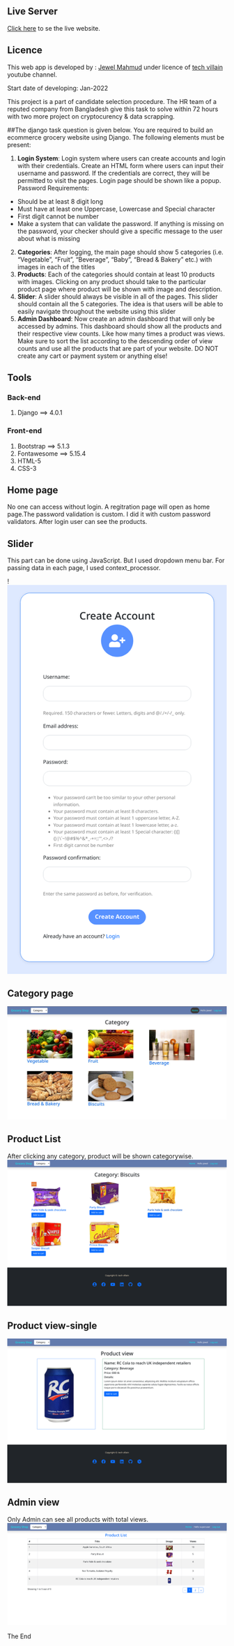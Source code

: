 ﻿## Live Server
[Click here](https://groceryy.herokuapp.com) to se the live website.
## Licence
This web app is developed by : [Jewel Mahmud](https://mahmudjewel.herokuapp.com/
) under licence of [tech villain](https://www.youtube.com/channel/UCJCdq7lWqB7M5b16UatoTEw) youtube channel.

Start date of developing: Jan-2022

This project is a part of candidate selection procedure. The HR team of a reputed company from Bangladesh give this task to solve within 72 hours with two more project on cryptocurency & data scrapping.

##The django task question is given below.
You are required to build an ecommerce grocery website using Django. The following elements must be present:
1. **Login System**: Login system where users can create accounts and login with their credentials. Create an HTML form where users can input their username and password. If the credentials are correct, they will be permitted to visit the pages. Login page should be shown like a popup.
Password Requirements:
* Should be at least 8 digit long
* Must have at least one Uppercase, Lowercase and Special character
* First digit cannot be number
* Make a system that can validate the password. If anything is missing on the password, your checker should give a specific message to the user about what is missing
2. **Categories**: After logging, the main page should show 5 categories (i.e. “Vegetable”, “Fruit”, “Beverage”, “Baby”, “Bread & Bakery” etc.) with images in each of the titles
3. **Products**: Each of the categories should contain at least 10 products with images. Clicking on any product should take to the particular product page where product will be shown with image and description.
4. **Slider**: A slider should always be visible in all of the pages. This slider should contain all the 5 categories. The idea is that users will be able to easily navigate throughout the website using this slider
5. **Admin Dashboard**: Now create an admin dashboard that will only be accessed by
admins. This dashboard should show all the products and their respective view counts. Like how many times a product was views. Make sure to sort the list according to the descending order of view counts and use all the products that are part of your website.
DO NOT create any cart or payment system or anything else!


 
## Tools
### Back-end
1. Django ==> 4.0.1

### Front-end
1. Bootstrap ==> 5.1.3
2. Fontawesome ==> 5.15.4
3. HTML-5
4. CSS-3

## Home page
No one can access without login. A regitration page will open as home page.The password validation is custom. I did it with custom password validators.
After login user can see the products. 
## Slider
This part can be done using JavaScript. But I used dropdown menu bar. For passing data in each page, I used context_processor.

!![Creating account page](https://github.com/MahmudJewel/Grocery_shop_screenshot/blob/main/1-signup-page.png)

## Category page
![Category page](https://github.com/MahmudJewel/Grocery_shop_screenshot/blob/main/2-grocery.jpg)

## Product List
After clicking any category, product will be shown categorywise.  
![Product List](https://github.com/MahmudJewel/Grocery_shop_screenshot/blob/main/3-product%20view.png)

## Product view-single
![Product view-single](https://github.com/MahmudJewel/Grocery_shop_screenshot/blob/main/4-single%20product%20view.png)

## Admin view
Only Admin can see all products with total views. 
![Admin view](https://github.com/MahmudJewel/Grocery_shop_screenshot/blob/main/6-admin.png)

The End


